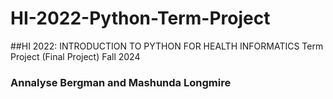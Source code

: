 # HI-2022-Python-Term-Project
##HI 2022: INTRODUCTION TO PYTHON FOR HEALTH INFORMATICS Term Project (Final Project) Fall 2024
### Annalyse Bergman and Mashunda Longmire
